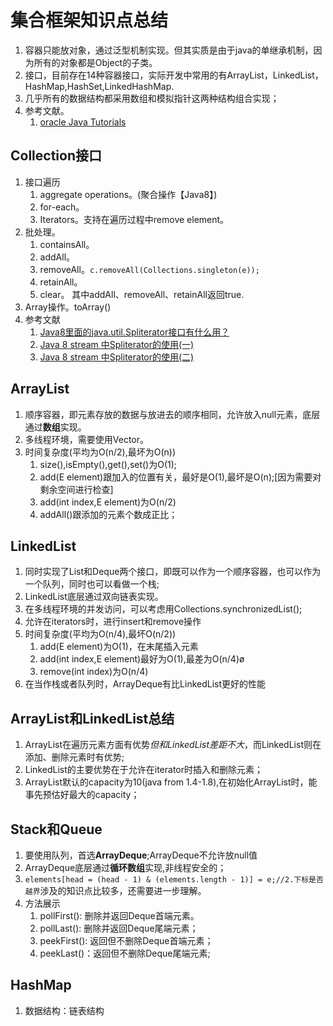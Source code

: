 # 集合框架知识点总结
1. 容器只能放对象，通过泛型机制实现。但其实质是由于java的单继承机制，因为所有的对象都是Object的子类。
2. 接口，目前存在14种容器接口，实际开发中常用的有ArrayList，LinkedList，HashMap,HashSet,LinkedHashMap.
3. 几乎所有的数据结构都采用数组和模拟指针这两种结构组合实现；
4. 参考文献。
    1. [oracle Java Tutorials](https://docs.oracle.com/javase/tutorial/collections/index.html)
## Collection接口
1. 接口遍历
    1. aggregate operations。(聚合操作【Java8】)
    2. for-each。
    3. Iterators。支持在遍历过程中remove element。
2. 批处理。
    1. containsAll。
    2. addAll。
    3. removeAll。`c.removeAll(Collections.singleton(e));`
    4. retainAll。
    5. clear。
    其中addAll、removeAll、retainAll返回true.
3. Array操作。toArray()
4. 参考文献
    1. [Java8里面的java.util.Spliterator接口有什么用？](https://segmentfault.com/q/1010000007087438)
    2. [Java 8 stream 中Spliterator的使用(一)](http://blog.163.com/silver9886@126/blog/static/359718622017818916446/)
    3. [Java 8 stream 中Spliterator的使用(二)](http://blog.163.com/silver9886@126/blog/static/35971862201782111627311/)
    
## ArrayList
1. 顺序容器，即元素存放的数据与放进去的顺序相同，允许放入null元素，底层通过**数组**实现。
2. 多线程环境，需要使用Vector。
3. 时间复杂度(平均为O(n/2),最坏为O(n))
    1. size(),isEmpty(),get(),set()为O(1);
    2. add(E element)跟加入的位置有关，最好是O(1),最坏是O(n);[因为需要对剩余空间进行检查]
    3. add(int index,E element)为O(n/2)
    4. addAll()跟添加的元素个数成正比；
## LinkedList
1. 同时实现了List和Deque两个接口，即既可以作为一个顺序容器，也可以作为一个队列，同时也可以看做一个栈;
2. LinkedList底层通过双向链表实现。
3. 在多线程环境的并发访问，可以考虑用Collections.synchronizedList();
4. 允许在iterators时，进行insert和remove操作
5. 时间复杂度(平均为O(n/4),最坏O(n/2))
    1. add(E element)为O(1)，在末尾插入元素
    2. add(int index,E element)最好为O(1),最差为O(n/4)ø
    3. remove(int index)为O(n/4)
6. 在当作栈或者队列时，ArrayDeque有比LinkedList更好的性能
## ArrayList和LinkedList总结
1. ArrayList在遍历元素方面有优势*但和LinkedList差距不大*，而LinkedList则在添加、删除元素时有优势;
2. LinkedList的主要优势在于允许在iterator时插入和删除元素；
3. ArrayList默认的capacity为10(java from 1.4-1.8),在初始化ArrayList时，能事先预估好最大的capacity；
## Stack和Queue
1. 要使用队列，首选**ArrayDeque**;ArrayDeque不允许放null值
2. ArrayDeque底层通过**循环数组**实现,非线程安全的；
3. `elements[head = (head - 1) & (elements.length - 1)] = e;//2.下标是否越界`涉及的知识点比较多，还需要进一步理解。
4. 方法展示
    1. pollFirst(): 删除并返回Deque首端元素。
    2. pollLast(): 删除并返回Deque尾端元素；
    3. peekFirst(): 返回但不删除Deque首端元素；
    4. peekLast()：返回但不删除Deque尾端元素;
## HashMap
1. 数据结构：链表结构
   


